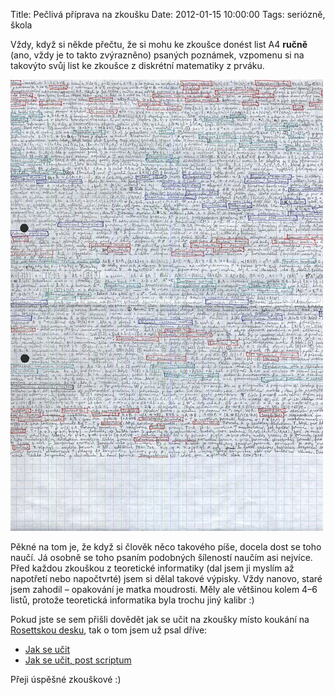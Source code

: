 Title: Pečlivá příprava na zkoušku
Date: 2012-01-15 10:00:00
Tags: seriózně, škola

Vždy, když si někde přečtu, že si mohu ke zkoušce donést list A4 **ručně** (ano, vždy je to takto zvýrazněno) psaných poznámek, vzpomenu si na takovýto svůj list ke zkoušce z diskrétní matematiky z prváku.

![obrázek](images/163.jpg)

Pěkné na tom je, že když si člověk něco takového píše, docela dost se toho naučí. Já osobně se toho psaním podobných šíleností naučím asi nejvíce. Před každou zkouškou z teoretické informatiky (dal jsem ji myslím až napotřetí nebo napočtvrté) jsem si dělal takové výpisky. Vždy nanovo, staré jsem zahodil – opakování je matka moudrosti. Měly ale většinou kolem 4–6 listů, protože teoretická informatika byla trochu jiný kalibr :)

Pokud jste se sem přišli dovědět jak se učit na zkoušky místo koukání na [Rosettskou desku](https://cs.wikipedia.org/wiki/Rosettská_deska), tak o tom jsem už psal dříve:

-   [Jak se učit](http://honzajavorek.cz/blog/jak-se-ucit)
-   [Jak se učit, post scriptum](http://honzajavorek.cz/blog/jak-se-ucit-post-scriptum)

Přeji úspěšné zkouškové :)